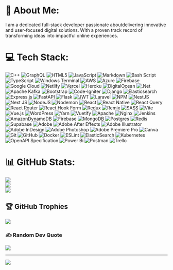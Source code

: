 # 💫 About Me:
I am a dedicated full-stack developer passionate aboutdelivering innovative and user-focused digital solutions. With a proven track record of transforming ideas into impactful online experiences.

# 💻 Tech Stack:
![C++](https://img.shields.io/badge/c++-%2300599C.svg?style=for-the-badge&logo=c%2B%2B&logoColor=white) ![GraphQL](https://img.shields.io/badge/-GraphQL-E10098?style=for-the-badge&logo=graphql&logoColor=white) ![HTML5](https://img.shields.io/badge/html5-%23E34F26.svg?style=for-the-badge&logo=html5&logoColor=white) ![JavaScript](https://img.shields.io/badge/javascript-%23323330.svg?style=for-the-badge&logo=javascript&logoColor=%23F7DF1E) ![Markdown](https://img.shields.io/badge/markdown-%23000000.svg?style=for-the-badge&logo=markdown&logoColor=white) ![Bash Script](https://img.shields.io/badge/bash_script-%23121011.svg?style=for-the-badge&logo=gnu-bash&logoColor=white) ![TypeScript](https://img.shields.io/badge/typescript-%23007ACC.svg?style=for-the-badge&logo=typescript&logoColor=white) ![Windows Terminal](https://img.shields.io/badge/Windows%20Terminal-%234D4D4D.svg?style=for-the-badge&logo=windows-terminal&logoColor=white) ![AWS](https://img.shields.io/badge/AWS-%23FF9900.svg?style=for-the-badge&logo=amazon-aws&logoColor=white) ![Azure](https://img.shields.io/badge/azure-%230072C6.svg?style=for-the-badge&logo=microsoftazure&logoColor=white) ![Firebase](https://img.shields.io/badge/firebase-%23039BE5.svg?style=for-the-badge&logo=firebase) ![Google Cloud](https://img.shields.io/badge/GoogleCloud-%234285F4.svg?style=for-the-badge&logo=google-cloud&logoColor=white) ![Netlify](https://img.shields.io/badge/netlify-%23000000.svg?style=for-the-badge&logo=netlify&logoColor=#00C7B7) ![Vercel](https://img.shields.io/badge/vercel-%23000000.svg?style=for-the-badge&logo=vercel&logoColor=white) ![Heroku](https://img.shields.io/badge/heroku-%23430098.svg?style=for-the-badge&logo=heroku&logoColor=white) ![DigitalOcean](https://img.shields.io/badge/DigitalOcean-%230167ff.svg?style=for-the-badge&logo=digitalOcean&logoColor=white) ![.Net](https://img.shields.io/badge/.NET-5C2D91?style=for-the-badge&logo=.net&logoColor=white) ![Apache Kafka](https://img.shields.io/badge/Apache%20Kafka-000?style=for-the-badge&logo=apachekafka) ![Bootstrap](https://img.shields.io/badge/bootstrap-%238511FA.svg?style=for-the-badge&logo=bootstrap&logoColor=white) ![Code-Igniter](https://img.shields.io/badge/CodeIgniter-%23EF4223.svg?style=for-the-badge&logo=codeIgniter&logoColor=white) ![Django](https://img.shields.io/badge/django-%23092E20.svg?style=for-the-badge&logo=django&logoColor=white) ![Elasticsearch](https://img.shields.io/badge/elasticsearch-%230377CC.svg?style=for-the-badge&logo=elasticsearch&logoColor=white) ![Express.js](https://img.shields.io/badge/express.js-%23404d59.svg?style=for-the-badge&logo=express&logoColor=%2361DAFB) ![FastAPI](https://img.shields.io/badge/FastAPI-005571?style=for-the-badge&logo=fastapi) ![Flask](https://img.shields.io/badge/flask-%23000.svg?style=for-the-badge&logo=flask&logoColor=white) ![JWT](https://img.shields.io/badge/JWT-black?style=for-the-badge&logo=JSON%20web%20tokens) ![Laravel](https://img.shields.io/badge/laravel-%23FF2D20.svg?style=for-the-badge&logo=laravel&logoColor=white) ![NPM](https://img.shields.io/badge/NPM-%23CB3837.svg?style=for-the-badge&logo=npm&logoColor=white) ![NestJS](https://img.shields.io/badge/nestjs-%23E0234E.svg?style=for-the-badge&logo=nestjs&logoColor=white) ![Next JS](https://img.shields.io/badge/Next-black?style=for-the-badge&logo=next.js&logoColor=white) ![NodeJS](https://img.shields.io/badge/node.js-6DA55F?style=for-the-badge&logo=node.js&logoColor=white) ![Nodemon](https://img.shields.io/badge/NODEMON-%23323330.svg?style=for-the-badge&logo=nodemon&logoColor=%BBDEAD) ![React](https://img.shields.io/badge/react-%2320232a.svg?style=for-the-badge&logo=react&logoColor=%2361DAFB) ![React Native](https://img.shields.io/badge/react_native-%2320232a.svg?style=for-the-badge&logo=react&logoColor=%2361DAFB) ![React Query](https://img.shields.io/badge/-React%20Query-FF4154?style=for-the-badge&logo=react%20query&logoColor=white) ![React Router](https://img.shields.io/badge/React_Router-CA4245?style=for-the-badge&logo=react-router&logoColor=white) ![React Hook Form](https://img.shields.io/badge/React%20Hook%20Form-%23EC5990.svg?style=for-the-badge&logo=reacthookform&logoColor=white) ![Redux](https://img.shields.io/badge/redux-%23593d88.svg?style=for-the-badge&logo=redux&logoColor=white) ![Remix](https://img.shields.io/badge/remix-%23000.svg?style=for-the-badge&logo=remix&logoColor=white) ![SASS](https://img.shields.io/badge/SASS-hotpink.svg?style=for-the-badge&logo=SASS&logoColor=white) ![Vite](https://img.shields.io/badge/vite-%23646CFF.svg?style=for-the-badge&logo=vite&logoColor=white) ![Vue.js](https://img.shields.io/badge/vue.js-%2335495e.svg?style=for-the-badge&logo=vuedotjs&logoColor=%234FC08D) ![WordPress](https://img.shields.io/badge/WordPress-%23117AC9.svg?style=for-the-badge&logo=WordPress&logoColor=white) ![Yarn](https://img.shields.io/badge/yarn-%232C8EBB.svg?style=for-the-badge&logo=yarn&logoColor=white) ![Vuetify](https://img.shields.io/badge/Vuetify-1867C0?style=for-the-badge&logo=vuetify&logoColor=AEDDFF) ![Apache](https://img.shields.io/badge/apache-%23D42029.svg?style=for-the-badge&logo=apache&logoColor=white) ![Nginx](https://img.shields.io/badge/nginx-%23009639.svg?style=for-the-badge&logo=nginx&logoColor=white) ![Jenkins](https://img.shields.io/badge/jenkins-%232C5263.svg?style=for-the-badge&logo=jenkins&logoColor=white) ![AmazonDynamoDB](https://img.shields.io/badge/Amazon%20DynamoDB-4053D6?style=for-the-badge&logo=Amazon%20DynamoDB&logoColor=white) ![Firebase](https://img.shields.io/badge/firebase-a08021?style=for-the-badge&logo=firebase&logoColor=ffcd34) ![MongoDB](https://img.shields.io/badge/MongoDB-%234ea94b.svg?style=for-the-badge&logo=mongodb&logoColor=white) ![Postgres](https://img.shields.io/badge/postgres-%23316192.svg?style=for-the-badge&logo=postgresql&logoColor=white) ![Redis](https://img.shields.io/badge/redis-%23DD0031.svg?style=for-the-badge&logo=redis&logoColor=white) ![Supabase](https://img.shields.io/badge/Supabase-3ECF8E?style=for-the-badge&logo=supabase&logoColor=white) ![Adobe](https://img.shields.io/badge/adobe-%23FF0000.svg?style=for-the-badge&logo=adobe&logoColor=white) ![Adobe After Effects](https://img.shields.io/badge/Adobe%20After%20Effects-9999FF.svg?style=for-the-badge&logo=Adobe%20After%20Effects&logoColor=white) ![Adobe Illustrator](https://img.shields.io/badge/adobe%20illustrator-%23FF9A00.svg?style=for-the-badge&logo=adobe%20illustrator&logoColor=white) ![Adobe InDesign](https://img.shields.io/badge/Adobe%20InDesign-49021F?style=for-the-badge&logo=adobeindesign&logoColor=FF3366) ![Adobe Photoshop](https://img.shields.io/badge/adobe%20photoshop-%2331A8FF.svg?style=for-the-badge&logo=adobe%20photoshop&logoColor=white) ![Adobe Premiere Pro](https://img.shields.io/badge/Adobe%20Premiere%20Pro-9999FF.svg?style=for-the-badge&logo=Adobe%20Premiere%20Pro&logoColor=white) ![Canva](https://img.shields.io/badge/Canva-%2300C4CC.svg?style=for-the-badge&logo=Canva&logoColor=white) ![Git](https://img.shields.io/badge/git-%23F05033.svg?style=for-the-badge&logo=git&logoColor=white) ![GitHub](https://img.shields.io/badge/github-%23121011.svg?style=for-the-badge&logo=github&logoColor=white) ![Docker](https://img.shields.io/badge/docker-%230db7ed.svg?style=for-the-badge&logo=docker&logoColor=white) ![ESLint](https://img.shields.io/badge/ESLint-4B3263?style=for-the-badge&logo=eslint&logoColor=white) ![ElasticSearch](https://img.shields.io/badge/-ElasticSearch-005571?style=for-the-badge&logo=elasticsearch) ![Kubernetes](https://img.shields.io/badge/kubernetes-%23326ce5.svg?style=for-the-badge&logo=kubernetes&logoColor=white) ![OpenAPI Specification](https://img.shields.io/badge/openapiinitiative-%23000000.svg?style=for-the-badge&logo=openapiinitiative&logoColor=white) ![Power Bi](https://img.shields.io/badge/power_bi-F2C811?style=for-the-badge&logo=powerbi&logoColor=black) ![Postman](https://img.shields.io/badge/Postman-FF6C37?style=for-the-badge&logo=postman&logoColor=white) ![Trello](https://img.shields.io/badge/Trello-%23026AA7.svg?style=for-the-badge&logo=Trello&logoColor=white)
# 📊 GitHub Stats:
![](https://github-readme-stats.vercel.app/api?username=markcoders1&theme=dark&hide_border=false&include_all_commits=true&count_private=true)<br/>
![](https://nirzak-streak-stats.vercel.app/?user=markcoders1&theme=dark&hide_border=false)<br/>
![](https://github-readme-stats.vercel.app/api/top-langs/?username=markcoders1&theme=dark&hide_border=false&include_all_commits=true&count_private=true&layout=compact)

## 🏆 GitHub Trophies
![](https://github-profile-trophy.vercel.app/?username=markcoders1&theme=radical&no-frame=false&no-bg=true&margin-w=4)

### ✍️ Random Dev Quote
![](https://quotes-github-readme.vercel.app/api?type=horizontal&theme=radical)

---
[![](https://visitcount.itsvg.in/api?id=markcoders1&icon=0&color=0)](https://visitcount.itsvg.in)

<!-- Proudly created with GPRM ( https://gprm.itsvg.in ) -->
